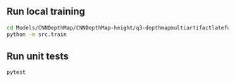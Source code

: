 ## Run local training

```bash
cd Models/CNNDepthMap/CNNDepthMap-height/q3-depthmapmultiartifactlatefusion-plaincnn-height
python -m src.train
```

## Run unit tests

```bash
pytest
```
